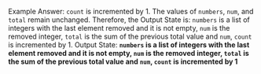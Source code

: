 Example Answer:
`count` is incremented by 1. The values of `numbers`, `num`, and `total` remain unchanged. Therefore, the Output State is: `numbers` is a list of integers with the last element removed and it is not empty, `num` is the removed integer, `total` is the sum of the previous total value and `num`, `count` is incremented by 1.
Output State: **`numbers` is a list of integers with the last element removed and it is not empty, `num` is the removed integer, `total` is the sum of the previous total value and `num`, `count` is incremented by 1**